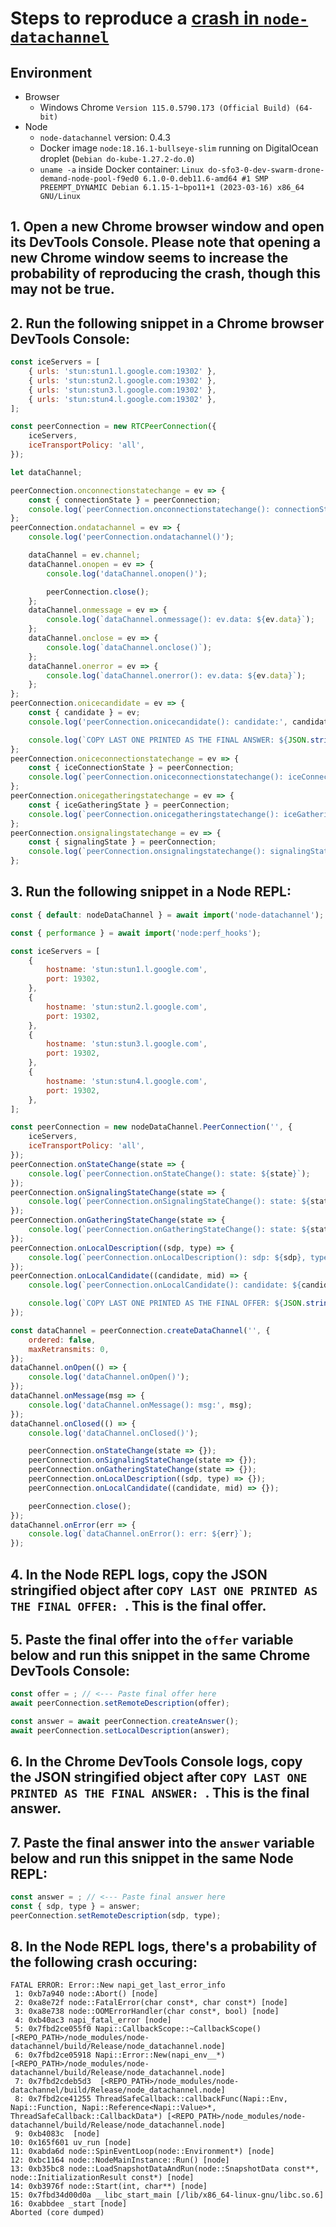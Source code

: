 # Steps to reproduce a [crash in `node-datachannel`](https://github.com/murat-dogan/node-datachannel/issues/176)

## Environment
- Browser
  - Windows Chrome `Version 115.0.5790.173 (Official Build) (64-bit)`
- Node
  - `node-datachannel` version: 0.4.3
  - Docker image `node:18.16.1-bullseye-slim` running on DigitalOcean droplet (`Debian do-kube-1.27.2-do.0`)
  - `uname -a` inside Docker container: `Linux do-sfo3-0-dev-swarm-drone-demand-node-pool-f9ed0 6.1.0-0.deb11.6-amd64 #1 SMP PREEMPT_DYNAMIC Debian 6.1.15-1~bpo11+1 (2023-03-16) x86_64 GNU/Linux`

## 1. Open a new Chrome browser window and open its DevTools Console. Please note that opening a new Chrome window seems to increase the probability of reproducing the crash, though this may not be true.

## 2. Run the following snippet in a Chrome browser DevTools Console:
```js
const iceServers = [
	{ urls: 'stun:stun1.l.google.com:19302' },
	{ urls: 'stun:stun2.l.google.com:19302' },
	{ urls: 'stun:stun3.l.google.com:19302' },
	{ urls: 'stun:stun4.l.google.com:19302' },
];

const peerConnection = new RTCPeerConnection({
	iceServers,
	iceTransportPolicy: 'all',
});

let dataChannel;

peerConnection.onconnectionstatechange = ev => {
	const { connectionState } = peerConnection;
	console.log(`peerConnection.onconnectionstatechange(): connectionState: ${connectionState}`);
};
peerConnection.ondatachannel = ev => {
	console.log('peerConnection.ondatachannel()');

	dataChannel = ev.channel;
	dataChannel.onopen = ev => {
		console.log('dataChannel.onopen()');

		peerConnection.close();
	};
	dataChannel.onmessage = ev => {
		console.log(`dataChannel.onmessage(): ev.data: ${ev.data}`);
	};
	dataChannel.onclose = ev => {
		console.log(`dataChannel.onclose()`);
	};
	dataChannel.onerror = ev => {
		console.log(`dataChannel.onerror(): ev.data: ${ev.data}`);
	};
};
peerConnection.onicecandidate = ev => {
	const { candidate } = ev;
	console.log('peerConnection.onicecandidate(): candidate:', candidate);

	console.log(`COPY LAST ONE PRINTED AS THE FINAL ANSWER: ${JSON.stringify(peerConnection.localDescription)}\n`);
};
peerConnection.oniceconnectionstatechange = ev => {
	const { iceConnectionState } = peerConnection;
	console.log(`peerConnection.oniceconnectionstatechange(): iceConnectionState: ${iceConnectionState}`);
};
peerConnection.onicegatheringstatechange = ev => {
	const { iceGatheringState } = peerConnection;
	console.log(`peerConnection.onicegatheringstatechange(): iceGatheringState: ${iceGatheringState}`);
};
peerConnection.onsignalingstatechange = ev => {
	const { signalingState } = peerConnection;
	console.log(`peerConnection.onsignalingstatechange(): signalingState: ${signalingState}`);
};
```

## 3. Run the following snippet in a Node REPL:

```js
const { default: nodeDataChannel } = await import('node-datachannel');

const { performance } = await import('node:perf_hooks');

const iceServers = [
	{
		hostname: 'stun:stun1.l.google.com',
		port: 19302,
	},
	{
		hostname: 'stun:stun2.l.google.com',
		port: 19302,
	},
	{
		hostname: 'stun:stun3.l.google.com',
		port: 19302,
	},
	{
		hostname: 'stun:stun4.l.google.com',
		port: 19302,
	},
];

const peerConnection = new nodeDataChannel.PeerConnection('', {
	iceServers,
	iceTransportPolicy: 'all',
});
peerConnection.onStateChange(state => {
	console.log(`peerConnection.onStateChange(): state: ${state}`);
});
peerConnection.onSignalingStateChange(state => {
	console.log(`peerConnection.onSignalingStateChange(): state: ${state}`);
});
peerConnection.onGatheringStateChange(state => {
	console.log(`peerConnection.onGatheringStateChange(): state: ${state}`);
});
peerConnection.onLocalDescription((sdp, type) => {
	console.log(`peerConnection.onLocalDescription(): sdp: ${sdp}, type: ${type}`);
});
peerConnection.onLocalCandidate((candidate, mid) => {
	console.log(`peerConnection.onLocalCandidate(): candidate: ${candidate}, mid: ${mid}`);

	console.log(`COPY LAST ONE PRINTED AS THE FINAL OFFER: ${JSON.stringify(peerConnection.localDescription())}\n`);
});

const dataChannel = peerConnection.createDataChannel('', {
	ordered: false,
	maxRetransmits: 0,
});
dataChannel.onOpen(() => {
	console.log('dataChannel.onOpen()');
});
dataChannel.onMessage(msg => {
	console.log('dataChannel.onMessage(): msg:', msg);
});
dataChannel.onClosed(() => {
	console.log('dataChannel.onClosed()');

	peerConnection.onStateChange(state => {});
	peerConnection.onSignalingStateChange(state => {});
	peerConnection.onGatheringStateChange(state => {});
	peerConnection.onLocalDescription((sdp, type) => {});
	peerConnection.onLocalCandidate((candidate, mid) => {});

	peerConnection.close();
});
dataChannel.onError(err => {
	console.log(`dataChannel.onError(): err: ${err}`);
});
```

## 4. In the Node REPL logs, copy the JSON stringified object after `COPY LAST ONE PRINTED AS THE FINAL OFFER: `. This is the final offer.

## 5. Paste the final offer into the `offer` variable below and run this snippet in the same Chrome DevTools Console:
```js
const offer = ; // <--- Paste final offer here
await peerConnection.setRemoteDescription(offer);

const answer = await peerConnection.createAnswer();
await peerConnection.setLocalDescription(answer);
```

## 6. In the Chrome DevTools Console logs, copy the JSON stringified object after `COPY LAST ONE PRINTED AS THE FINAL ANSWER: `. This is the final answer.

## 7. Paste the final answer into the `answer` variable below and run this snippet in the same Node REPL:
```js
const answer = ; // <--- Paste final answer here
const { sdp, type } = answer;
peerConnection.setRemoteDescription(sdp, type);
```

## 8. In the Node REPL logs, there's a probability of the following crash occuring:
```shell
FATAL ERROR: Error::New napi_get_last_error_info
 1: 0xb7a940 node::Abort() [node]
 2: 0xa8e72f node::FatalError(char const*, char const*) [node]
 3: 0xa8e738 node::OOMErrorHandler(char const*, bool) [node]
 4: 0xb40ac3 napi_fatal_error [node]
 5: 0x7fbd2ce055f0 Napi::CallbackScope::~CallbackScope() [<REPO_PATH>/node_modules/node-datachannel/build/Release/node_datachannel.node]
 6: 0x7fbd2ce05918 Napi::Error::New(napi_env__*) [<REPO_PATH>/node_modules/node-datachannel/build/Release/node_datachannel.node]
 7: 0x7fbd2cdeb5d3  [<REPO_PATH>/node_modules/node-datachannel/build/Release/node_datachannel.node]
 8: 0x7fbd2ce41255 ThreadSafeCallback::callbackFunc(Napi::Env, Napi::Function, Napi::Reference<Napi::Value>*, ThreadSafeCallback::CallbackData*) [<REPO_PATH>/node_modules/node-datachannel/build/Release/node_datachannel.node]
 9: 0xb4083c  [node]
10: 0x165f601 uv_run [node]
11: 0xabda6d node::SpinEventLoop(node::Environment*) [node]
12: 0xbc1164 node::NodeMainInstance::Run() [node]
13: 0xb35bc8 node::LoadSnapshotDataAndRun(node::SnapshotData const**, node::InitializationResult const*) [node]
14: 0xb3976f node::Start(int, char**) [node]
15: 0x7fbd34d00d0a __libc_start_main [/lib/x86_64-linux-gnu/libc.so.6]
16: 0xabbdee _start [node]
Aborted (core dumped)
```
